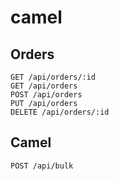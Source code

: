 # camel

## Orders

    GET /api/orders/:id
    GET /api/orders
    POST /api/orders
    PUT /api/orders
    DELETE /api/orders/:id

## Camel

    POST /api/bulk
